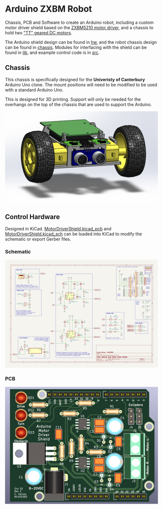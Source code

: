 # Arduino ZXBM Robot
Chassis, PCB and Software to create an Arduino robot, including a custom motor driver shield based on the [ZXBM5210 motor driver](https://www.diodes.com/assets/Datasheets/products_inactive_data/ZXBM5210.pdf), and a chassis to hold two ["TT" geared DC motors](https://www.adafruit.com/product/3777). 

The Arduino shield design can be found in [hw](hw), and the robot chassis design can be found in [chassis](/chassis). Modules for interfacing with the shield can be found in [lib](/lib), and example control code is in [src](/src).

## Chassis
This chassis is specifically designed for the **Univeristy of Canterbury** Arduino Uno clone. The mount positions will need to be modified to be used with a standard Arduino Uno.

This is designed for 3D printing. Support will only be needed for the overhangs on the top of the chassis that are used to support the Arduino.

![Render of robot chassis](chassis/render.png)

## Control Hardware

Designed in KiCad. [MotorDriverShield.kicad_pcb](hw/MotorDriverShield.kicad_pcb) and [MotorDriverShield.kicad_sch](hw/MotorDriverShield.kicad_sch) can be loaded into KiCad to modify the schematic or export Gerber files.

### Schematic
![Robot Schematic](hw/schema.jpg)

### PCB
![Robot PCB](hw/pcb.jpg)
